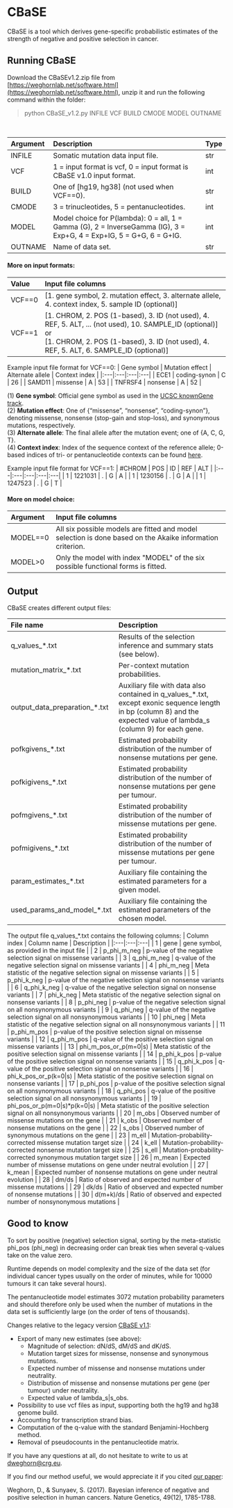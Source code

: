 # CBaSE

CBaSE is a tool which derives gene-specific probabilistic estimates of the strength of negative and positive selection in cancer.

## Running CBaSE

Download the CBaSEv1.2.zip file from [https://weghornlab.net/software.html](https://weghornlab.net/software.html), unzip it and run the following command within the folder:

> python CBaSE_v1.2.py INFILE VCF BUILD CMODE MODEL OUTNAME

<br>

| Argument | Description | Type |
|:--------------|:-----------|:------------|
| INFILE | Somatic mutation data input file. | str |
| VCF      | 1 = input format is vcf, 0 = input format is CBaSE v1.0 input format. | int |
| BUILD      | One of [hg19, hg38] (not used when VCF==0). | str |
| CMODE      | 3 = trinucleotides, 5 = pentanucleotides. | int |
| MODEL      | Model choice for P(lambda): 0 = all, 1 = Gamma (G), 2 = InverseGamma (IG), 3 = Exp+G, 4 = Exp+IG, 5 = G+G, 6 = G+IG. | int |
| OUTNAME      | Name of data set. | str |

#### More on input formats:

| Value | Input file columns |
|:--------------|:-----------|
| VCF==0 | [1. gene symbol, 2. mutation effect, 3. alternate allele, 4. context index, 5. sample ID (optional)] |
| VCF==1 | [1. CHROM, 2. POS (1-based), 3. ID (not used), 4. REF, 5. ALT, ... (not used), 10. SAMPLE_ID (optional)] or<br>[1. CHROM, 2. POS (1-based), 3. ID (not used), 4. REF, 5. ALT, 6. SAMPLE_ID (optional)] |

Example input file format for VCF==0:
| Gene symbol |	Mutation effect |	Alternate allele |	Context index |
|:---|:---|:---|:---| 
| ECE1 |	coding-synon |	C |	26 |
| SAMD11 |	missense |	A |	53 |
| TNFRSF4 |	nonsense |	A |	52 |

(1) **Gene symbol**: Official gene symbol as used in the [UCSC knownGene track](http://genome.ucsc.edu/cgi-bin/hgTables?clade=mammal&org=Human&hgta_group=genes).<br>
(2) **Mutation effect**: One of {“missense”, “nonsense”, “coding-synon”}, denoting missense, nonsense (stop-gain and stop-loss), and synonymous mutations, respectively.<br>
(3) **Alternate allele**: The final allele after the mutation event; one of {A, C, G, T}.<br>
(4) **Context index**: Index of the sequence context of the reference allele; 0-based indices of tri- or pentanucleotide contexts can be found [here](http://genetics.bwh.harvard.edu/cbase/contexts_map.txt).<br>

Example input file format for VCF==1:
| #CHROM |	POS |	ID |	REF | ALT |
|:---|:---|:---|:---|:---| 
| 1	| 1221031	| .	| G	| A |
| 1	| 1230156	| .	| G	| A |
| 1	| 1247523	| .	| G	| T |

#### More on model choice:

| Argument | Input file columns |
|:--------------|:-----------|
| MODEL==0 | All six possible models are fitted and model selection is done based on the Akaike information criterion. |
| MODEL>0 | Only the model with index "MODEL" of the six possible functional forms is fitted. |

## Output

CBaSE creates different output files:

| File name | Description |
|:---|:---|
| q_values_\*.txt | Results of the selection inference and summary stats (see below). |
| mutation_matrix_\*.txt | Per-context mutation probabilities. |
| output_data_preparation_\*.txt | Auxiliary file with data also contained in q_values_\*.txt, except exonic sequence length in bp (column 8) and the expected value of lambda_s (column 9) for each gene. |
| pofkgivens_\*.txt | Estimated probability distribution of the number of nonsense mutations per gene. |
| pofkigivens_\*.txt | Estimated probability distribution of the number of nonsense mutations per gene per tumour. |
| pofmgivens_\*.txt | Estimated probability distribution of the number of missense mutations per gene. |
| pofmigivens_\*.txt | Estimated probability distribution of the number of missense mutations per gene per tumour. |
| param_estimates_\*.txt | Auxiliary file containing the estimated parameters for a given model. |
| used_params_and_model_\*.txt | Auxiliary file containing the estimated parameters of the chosen model. |

The output file q_values_\*.txt contains the following columns:
| Column index | Column name | Description |
|:---|:---|:---|
| 1 | gene | gene symbol, as provided in the input file |
| 2 | p_phi_m_neg | p-value of the negative selection signal on missense variants |
| 3 | q_phi_m_neg | q-value of the negative selection signal on missense variants |
| 4 | phi_m_neg | Meta statistic of the negative selection signal on missense variants |
| 5 | p_phi_k_neg | p-value of the negative selection signal on nonsense variants |
| 6 | q_phi_k_neg | q-value of the negative selection signal on nonsense variants |
| 7 | phi_k_neg | Meta statistic of the negative selection signal on nonsense variants |
| 8 | p_phi_neg | p-value of the negative selection signal on all nonsynonymous variants |
| 9 | q_phi_neg | q-value of the negative selection signal on all nonsynonymous variants |
| 10 | phi_neg | Meta statistic of the negative selection signal on all nonsynonymous variants |
| 11 | p_phi_m_pos | p-value of the positive selection signal on missense variants |
| 12 | q_phi_m_pos | q-value of the positive selection signal on missense variants |
| 13 | phi_m_pos_or_p(m=0\|s) | Meta statistic of the positive selection signal on missense variants |
| 14 | p_phi_k_pos | p-value of the positive selection signal on nonsense variants |
| 15 | q_phi_k_pos | q-value of the positive selection signal on nonsense variants |
| 16 | phi_k_pos_or_p(k=0\|s) | Meta statistic of the positive selection signal on nonsense variants |
| 17 | p_phi_pos | p-value of the positive selection signal on all nonsynonymous variants |
| 18 | q_phi_pos | q-value of the positive selection signal on all nonsynonymous variants |
| 19 | phi_pos_or_p(m=0\|s)*p(k=0\|s) | Meta statistic of the positive selection signal on all nonsynonymous variants |
| 20 | m_obs | Observed number of missense mutations on the gene |
| 21 | k_obs | Observed number of nonsense mutations on the gene |
| 22 | s_obs | Observed number of synonymous mutations on the gene |
| 23 | m_ell | Mutation-probability-corrected missense mutation target size |
| 24 | k_ell | Mutation-probability-corrected nonsense mutation target size |
| 25 | s_ell | Mutation-probability-corrected synonymous mutation target size |
| 26 | m_mean | Expected number of missense mutations on gene under neutral evolution |
| 27 | k_mean | Expected number of nonsense mutations on gene under neutral evolution |
| 28 | dm/ds | Ratio of observed and expected number of missense mutations |
| 29 | dk/ds | Ratio of observed and expected number of nonsense mutations |
| 30 | d(m+k)/ds | Ratio of observed and expected number of nonsynonymous mutations |

## Good to know

To sort by positive (negative) selection signal, sorting by the meta-statistic phi_pos (phi_neg) in decreasing order can break ties when several q-values take on the value zero. 

Runtime depends on model complexity and the size of the data set (for individual cancer types usually on the order of minutes, while for 10000 tumours it can take several hours).

The pentanucleotide model estimates 3072 mutation probability parameters and should therefore only be used when the number of mutations in the data set is sufficiently large (on the order of tens of thousands).

Changes relative to the legacy version [CBaSE v1.1](http://genetics.bwh.harvard.edu/cbase/downloads_v1.1.html):

- Export of many new estimates (see above):
  - Magnitude of selection: dN/dS, dM/dS and dK/dS.
  - Mutation target sizes for missense, nonsense and synonymous mutations.
  - Expected number of missense and nonsense mutations under neutrality.
  - Distribution of missense and nonsense mutations per gene (per tumour) under neutrality.
  - Expected value of lambda_s|s_obs.
- Possibility to use vcf files as input, supporting both the hg19 and hg38 genome build.
- Accounting for transcription strand bias.
- Computation of the q-value with the standard Benjamini-Hochberg method.
- Removal of pseudocounts in the pentanucleotide matrix.

If you have any questions at all, do not hesitate to write to us at <dweghorn@crg.eu>.

If you find our method useful, we would appreciate it if you cited [our paper](https://www.nature.com/articles/ng.3987):

Weghorn, D., & Sunyaev, S. (2017). Bayesian inference of negative and positive selection in human cancers. Nature Genetics, 49(12), 1785-1788.
